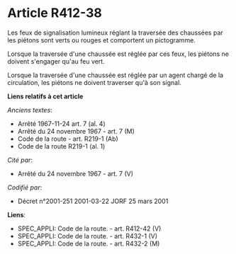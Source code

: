 # Article R412-38

Les feux de signalisation lumineux réglant la traversée des chaussées par les piétons sont verts ou rouges et comportent un
pictogramme.

Lorsque la traversée d'une chaussée est réglée par ces feux, les piétons ne doivent s'engager qu'au feu vert.

Lorsque la traversée d'une chaussée est réglée par un agent chargé de la circulation, les piétons ne doivent traverser qu'à
son signal.

**Liens relatifs à cet article**

_Anciens textes_:

  - Arrêté 1967-11-24 art. 7 (al. 4)
  - Arrêté du 24 novembre 1967 - art. 7 (M)
  - Code de la route - art. R219-1 (Ab)
  - Code de la route R219-1 (al. 1)

_Cité par_:

  - Arrêté du 24 novembre 1967 - art. 7 (V)

_Codifié par_:

  - Décret n°2001-251 2001-03-22 JORF 25 mars 2001

**Liens**:

  - SPEC_APPLI: Code de la route. - art. R412-42 (V)
  - SPEC_APPLI: Code de la route. - art. R432-1 (V)
  - SPEC_APPLI: Code de la route. - art. R432-2 (M)
